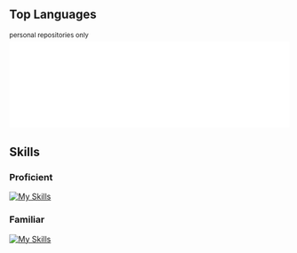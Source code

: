 <!-- TODO: https://docs.github.com/en/actions/monitoring-and-troubleshooting-workflows/monitoring-workflows/adding-a-workflow-status-badge -->
## Top Languages
<sup>personal repositories only</sup>  
![Metrics](/github-metrics.svg)
<!-- Playground: https://metrics.lecoq.io -->

## Skills
### Proficient
[![My Skills](https://skillicons.dev/icons?i=go,postgres,bash,html,css,wordpress,vscode,cloudflare&perline=8)](https://github.com/JonVojtush)

### Familiar
[![My Skills](https://skillicons.dev/icons?i=md,js,jquery,python,sass,wasm,bootstrap,regex,docker,gcp,php,debian&perline=8)](https://github.com/JonVojtush)

<!--
  ### Future
  [![My Skills](https://skillicons.dev/icons?i=git,ts,react,azure,nextjs,graphql,nodejs,githubactions,kali,postman,pytorch,tensorflow,sqlite,nginx&perline=9)](https://github.com/JonVojtush)

  ### Familiar (Archived)
  [![My Skills](https://skillicons.dev/icons?i=django,mysql,github,raspberrypi&perline=8)](https://github.com/JonVojtush)
-->

<!--
  ### Check out some software...
  - ✅ [programs](https://github.com/stars/JonVojtush/lists/programs-i-use) that I'm using.
  - ✅ [resources](https://github.com/stars/JonVojtush/lists/software-extensions-i-use) that I'm using.
  - 💡 [I'm interested in trying](https://github.com/stars/JonVojtush/lists/interested-in).
  - 🗂️ [I've tried & may revisit](https://github.com/stars/JonVojtush/lists/archives).
  - 🧾 in [curated lists & cheatsheets](https://github.com/stars/JonVojtush/lists/lists-cheat-sheets).
-->
